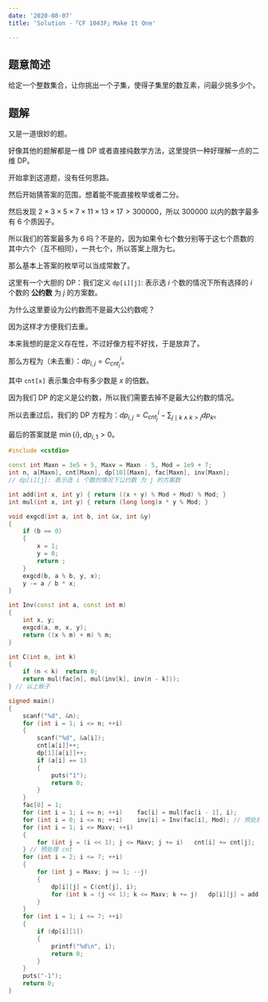 ```yaml
---
date: '2020-08-07'
title: 'Solution -「CF 1043F」Make It One'

---
```


## 题意简述

给定一个整数集合，让你挑出一个子集，使得子集里的数互素，问最少挑多少个。

## 题解

又是一道很妙的题。

好像其他的题解都是一维 DP 或者直接纯数学方法，这里提供一种好理解一点的二维 DP。

开始拿到这道题，没有任何思路。

然后开始猜答案的范围，想着能不能直接枚举或者二分。

然后发现 $2\times3\times5\times7\times11\times13\times17>300000$，所以 300000 以内的数字最多有 6 个质因子。

所以我们的答案最多为 6 吗？不是的，因为如果令七个数分别等于这七个质数的其中六个（互不相同），一共七个，所以答案上限为七。

那么基本上答案的枚举可以当成常数了。

这里有一个大胆的 DP：我们定义 `dp[i][j]`: 表示选 $i$ 个数的情况下所有选择的 $i$ 个数的 **公约数** 为 $j$ 的方案数。

为什么这里要设为公约数而不是最大公约数呢？

因为这样才方便我们去重。

本来我想的是定义存在性，不过好像方程不好找，于是放弃了。

那么方程为（未去重）：$dp_{i,j}=C_{cnt_{j}}^{i}$。

其中 `cnt[x]` 表示集合中有多少数是 $x$ 的倍数。

因为我们 DP 的定义是公约数，所以我们需要去掉不是最大公约数的情况。

所以去重过后，我们的 DP 方程为：$dp_{i,j}=C_{cnt_{j}}^{i}-\sum_{j\mid k\wedge k>j}dp_{k}$。

最后的答案就是 $\min\{i\},dp_{i,1}>0$。

```cpp
#include <cstdio>

const int Maxn = 3e5 + 5, Maxv = Maxn - 5, Mod = 1e9 + 7;
int n, a[Maxn], cnt[Maxn], dp[10][Maxn], fac[Maxn], inv[Maxn];
// dp[i][j]: 表示选 i 个数的情况下公约数 为 j 的方案数

int add(int x, int y) { return ((x + y) % Mod + Mod) % Mod; }
int mul(int x, int y) { return (long long)x * y % Mod; }

void exgcd(int a, int b, int &x, int &y)
{
	if (b == 0)
	{
		x = 1;
		y = 0;
		return ;
	}
	exgcd(b, a % b, y, x);
	y -= a / b * x;
}

int Inv(const int a, const int m)
{
	int x, y;
	exgcd(a, m, x, y);
	return ((x % m) + m) % m;
}

int C(int n, int k)
{
	if (n < k)	return 0;
	return mul(fac[n], mul(inv[k], inv[n - k]));
} // 以上板子

signed main()
{
	scanf("%d", &n);
	for (int i = 1; i <= n; ++i)
	{
		scanf("%d", &a[i]);
		cnt[a[i]]++;
		dp[1][a[i]]++;
		if (a[i] == 1)
		{
			puts("1");
			return 0;
		}
	}
	fac[0] = 1;
	for (int i = 1; i <= n; ++i)	fac[i] = mul(fac[i - 1], i);
	for (int i = 0; i <= n; ++i)	inv[i] = Inv(fac[i], Mod); // 预处理阶乘和逆元，组合数用
	for (int i = 1; i <= Maxv; ++i)
	{
		for (int j = (i << 1); j <= Maxv; j += i)	cnt[i] += cnt[j];
	} // 预处理 cnt
	for (int i = 2; i <= 7; ++i)
	{
		for (int j = Maxv; j >= 1; --j)
		{
			dp[i][j] = C(cnt[j], i);
			for (int k = (j << 1); k <= Maxv; k += j)	dp[i][j] = add(dp[i][j], -dp[i][k]);
		}
	}
	for (int i = 1; i <= 7; ++i)
	{
		if (dp[i][1])
		{
			printf("%d\n", i);
			return 0;
		}
	}
	puts("-1");
	return 0;
}
```